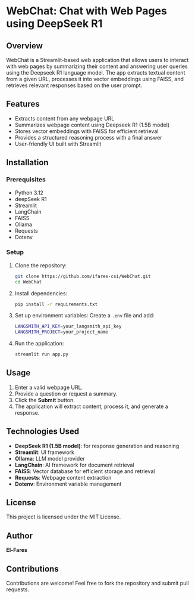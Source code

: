 # WebChat: Chat with Web Pages using DeepSeek R1

## Overview
WebChat is a Streamlit-based web application that allows users to interact with web pages by summarizing their content and answering user queries using the Deepseek R1 language model. The app extracts textual content from a given URL, processes it into vector embeddings using FAISS, and retrieves relevant responses based on the user prompt.


## Features
- Extracts content from any webpage URL
- Summarizes webpage content using Deepseek R1 (1.5B model)
- Stores vector embeddings with FAISS for efficient retrieval
- Provides a structured reasoning process with a final answer
- User-friendly UI built with Streamlit

## Installation

### Prerequisites
- Python 3.12
- deepSeek R1
- Streamlit
- LangChain
- FAISS
- Ollama
- Requests
- Dotenv

### Setup
1. Clone the repository:
   ```bash
   git clone https://github.com/ifares-csi/WebChat.git
   cd WebChat
   ```

2. Install dependencies:
   ```bash
   pip install -r requirements.txt
   ```

3. Set up environment variables:
   Create a `.env` file and add:
   ```bash
   LANGSMITH_API_KEY=your_langsmith_api_key
   LANGSMITH_PROJECT=your_project_name
   ```

4. Run the application:
   ```bash
   streamlit run app.py
   ```

## Usage
1. Enter a valid webpage URL.
2. Provide a question or request a summary.
3. Click the **Submit** button.
4. The application will extract content, process it, and generate a response.

## Technologies Used
- **DeepSeek R1 (1.5B model)**: for response generation and reasoning
- **Streamlit**: UI framework
- **Ollama**: LLM model provider
- **LangChain**: AI framework for document retrieval
- **FAISS**: Vector database for efficient storage and retrieval
- **Requests**: Webpage content extraction
- **Dotenv**: Environment variable management

## License
This project is licensed under the MIT License.

## Author
**El-Fares**

## Contributions
Contributions are welcome! Feel free to fork the repository and submit pull requests.
